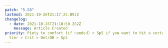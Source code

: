 ```yaml
---
patch: "5.58"
lastmod: 2021-10-26T21:17:25.892Z
changelog:
  - date: 2021-10-26T21:18:50.262Z
    message: Article Created
priority: Piety to comfort (if needed) > SpS if you want to hit a certain GCD
  tier > Crit > Det/DH > SpS
---
```

